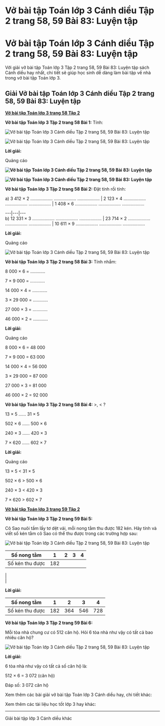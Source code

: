 # Vở bài tập Toán lớp 3 Cánh diều Tập 2 trang 58, 59 Bài 83: Luyện tập

# Vở bài tập Toán lớp 3 Cánh diều Tập 2 trang 58, 59 Bài 83: Luyện tập

Với giải vở bài tập Toán lớp 3 Tập 2 trang 58, 59 Bài 83: Luyện tập sách Cánh diều hay nhất, chi tiết sẽ giúp học sinh dễ dàng làm bài tập về nhà trong vở bài tập Toán lớp 3.

## Giải Vở bài tập Toán lớp 3 Cánh diều Tập 2 trang 58, 59 Bài 83: Luyện tập

[**Vở bài tập Toán lớp 3 trang 58 Tập 2**](https://vietjack.com/vbt-toan-3-cd/vbt-toan-lop-3-trang-58-tap-2.jsp)

**Vở bài tập Toán lớp 3 Tập 2 trang 58 Bài 1:** Tính:

![Vở bài tập Toán lớp 3 Cánh diều Tập 2 trang 58, 59 Bài 83: Luyện tập](https://vietjack.com/vbt-toan-3-cd/images/luyen-tap-trang-58-59-152947.PNG)

![Vở bài tập Toán lớp 3 Cánh diều Tập 2 trang 58, 59 Bài 83: Luyện tập](https://vietjack.com/vbt-toan-3-cd/images/luyen-tap-trang-58-59-152948.PNG)

**Lời giải:**

Quảng cáo

**![Vở bài tập Toán lớp 3 Cánh diều Tập 2 trang 58, 59 Bài 83: Luyện tập](https://vietjack.com/vbt-toan-3-cd/images/luyen-tap-trang-58-59-152949.PNG)**

**![Vở bài tập Toán lớp 3 Cánh diều Tập 2 trang 58, 59 Bài 83: Luyện tập](https://vietjack.com/vbt-toan-3-cd/images/luyen-tap-trang-58-59-152950.PNG)**

**Vở bài tập Toán lớp 3 Tập 2 trang 58 Bài 2:** Đặt tính rồi tính:

a) 3 412 × 2 ……………… ……………… ……………… |  2 123 × 4 ……………… ……………… ……………… |  1 408 × 6 ……………… ……………… ………………   
  
---|---|---  
b) 12 331 × 3 ……………… ……………… ……………… |  23 714 × 2 ……………… ……………… ……………… |  10 611 × 9 ……………… ……………… ………………  
  
**Lời giải:**

Quảng cáo

![Vở bài tập Toán lớp 3 Cánh diều Tập 2 trang 58, 59 Bài 83: Luyện tập](https://vietjack.com/vbt-toan-3-cd/images/luyen-tap-trang-58-59-152951.PNG)

**Vở bài tập Toán lớp 3 Tập 2 trang 58 Bài 3:** Tính nhẩm:

8 000 × 6 = …………

7 × 9 000 = …………

14 000 × 4 = …………

3 × 29 000 = …………

27 000 × 3 = …………

46 000 × 2 = …………

**Lời giải:**

Quảng cáo

8 000 × 6 = 48 000

7 × 9 000 = 63 000

14 000 × 4 = 56 000 

3 × 29 000 = 87 000

27 000 × 3 = 81 000

46 000 × 2 = 92 000

**Vở bài tập Toán lớp 3 Tập 2 trang 58 Bài 4:** >, < ?

13 × 5 …… 31 × 5 

502 × 6 …… 500 × 6

240 × 3 …… 420 × 3 

7 × 620 …… 602 × 7

**Lời giải:**

Quảng cáo

13 × 5 < 31 × 5 

502 × 6 > 500 × 6

240 × 3 < 420 × 3 

7 × 620 > 602 × 7

[**Vở bài tập Toán lớp 3 trang 59 Tập 2**](https://vietjack.com/vbt-toan-3-cd/vbt-toan-lop-3-trang-59-tap-2.jsp)

**Vở bài tập Toán lớp 3 Tập 2 trang 59 Bài 5:**

Cô Sao nuôi tầm lấy tơ dệt vải, mỗi nong tằm thu được 182 kén. Hãy tính và viết số kén tằm cô Sao có thể thu được trong các trường hợp sau:

![Vở bài tập Toán lớp 3 Cánh diều Tập 2 trang 58, 59 Bài 83: Luyện tập](https://vietjack.com/vbt-toan-3-cd/images/luyen-tap-trang-58-59-152945.PNG)

Số nong tằm | 1 | 2 | 3 | 4  
---|---|---|---|---  
Số kén thu được | 182 |   
|   
|   
  
  
**Lời giải:**

Số nong tằm | 1 | 2 | 3 | 4  
---|---|---|---|---  
Số kén thu được | 182 | 364 | 546 | 728  
  
**Vở bài tập Toán lớp 3 Tập 2 trang 59 Bài 6:**

Mỗi tòa nhà chung cư có 512 căn hộ. Hỏi 6 tòa nhà như vậy có tất cả bao nhiêu căn hộ?

![Vở bài tập Toán lớp 3 Cánh diều Tập 2 trang 58, 59 Bài 83: Luyện tập](https://vietjack.com/vbt-toan-3-cd/images/luyen-tap-trang-58-59-152946.PNG)

**Lời giải:**

6 tòa nhà như vậy có tất cả số căn hộ là:

512 × 6 = 3 072 (căn hộ)

Đáp số: 3 072 căn hộ

Xem thêm các bài giải vở bài tập Toán lớp 3 Cánh diều hay, chi tiết khác:

Xem thêm các tài liệu học tốt lớp 3 hay khác:

* * *

Giải bài tập lớp 3 Cánh diều khác
